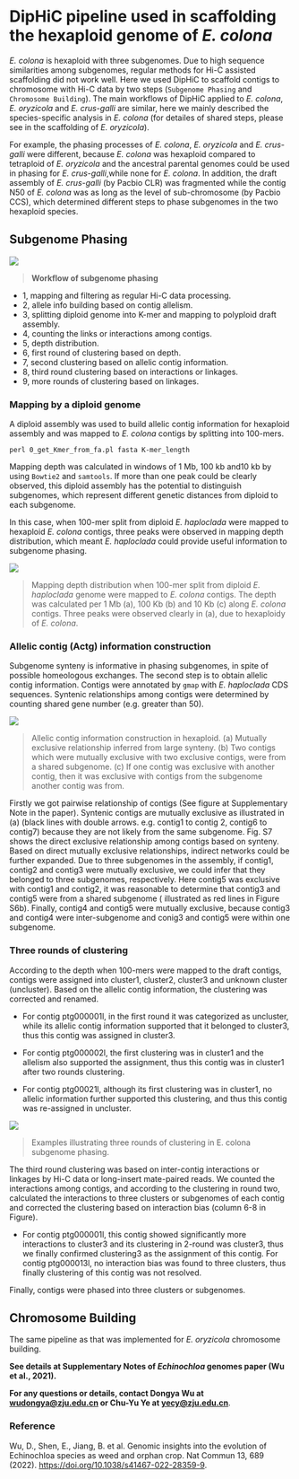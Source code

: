 # DipHiC pipeline used in scaffolding the **hexaploid** genome of *E. colona*

*E. colona* is hexaploid with three subgenomes. Due to high sequence similarities among subgenomes, regular methods for Hi-C assisted scaffolding did not work well. Here we used DipHiC to scaffold contigs to chromosome with Hi-C data by two steps (`Subgenome Phasing` and `Chromosome Building`). The main workflows of DipHiC applied to *E. colona*, *E. oryzicola* and *E. crus-galli* are similar, here we mainly described the species-specific analysis in *E. colona* (for detailes of shared steps, please see in the scaffolding of *E. oryzicola*).

For example, the phasing processes of *E. colona*, *E. oryzicola* and *E. crus-galli* were different, because *E. colona* was hexaploid compared to tetraploid of *E. oryzicola* and the ancestral parental genomes could be used in phasing for *E. crus-galli*,while none for *E. colona*. In addition, the draft assembly of *E. crus-galli* (by Pacbio CLR) was fragmented while the contig N50 of *E. colona* was as long as the level of sub-chromosome (by  Pacbio CCS), which determined different steps to phase subgenomes in the two hexaploid species.

## Subgenome Phasing

![](https://github.com/bioinplant/Echinochloa_genome/blob/main/hic_scaffolding/eco/eco_fig/2.png)

>**Workflow of subgenome phasing** 
- 1, mapping and filtering as regular Hi-C data processing. 
- 2, allele info building based on contig allelism. 
- 3, splitting diploid genome into K-mer and mapping to polyploid draft assembly. 
- 4, counting the links or interactions among contigs. 
- 5, depth distribution. 
- 6, first round of clustering based on depth. 
- 7, second clustering based on allelic contig information. 
- 8, third round clustering based on interactions or linkages. 
- 9, more rounds of clustering based on linkages.

### Mapping by a diploid genome
A diploid assembly was used to build allelic contig information for hexaploid assembly and was mapped to *E. colona* contigs by splitting into 100-mers.

	perl 0_get_Kmer_from_fa.pl fasta K-mer_length

Mapping depth was calculated in windows of 1 Mb, 100 kb and10 kb by using `Bowtie2` and `samtools`. If more than one peak could be clearly observed, this diploid assembly has the potential to distinguish subgenomes, which represent different genetic distances from diploid to each subgenome. 

In this case, when 100-mer split from diploid *E. haploclada* were mapped to hexaploid *E. colona* contigs, three peaks were observed in mapping depth distribution, which meant *E. haploclada* could provide useful information to subgenome phasing.


![](https://github.com/bioinplant/Echinochloa_genome/blob/main/hic_scaffolding/eco/eco_fig/3.png)

>Mapping depth distribution when 100-mer split from diploid *E. haploclada* genome were mapped to *E. colona* contigs. The depth was calculated per 1 Mb (a), 100 Kb (b) and 10 Kb (c) along *E. colona* contigs. Three peaks were observed clearly in (a), due to hexaploidy of *E. colona*.


### Allelic contig (Actg) information construction
Subgenome synteny is informative in phasing subgenomes, in spite of possible homeologous exchanges. The second step is to obtain allelic contig information. Contigs were annotated by `gmap` with *E. haploclada* CDS sequences. Syntenic relationships among contigs were determined by counting shared gene number (e.g. greater than 50).

![](https://github.com/bioinplant/Echinochloa_genome/blob/main/hic_scaffolding/eco/eco_fig/4.png)

>Allelic contig information construction in hexaploid. (a) Mutually exclusive relationship inferred from large synteny. (b) Two contigs which were mutually exclusive with two exclusive contigs, were from a shared subgenome. (c) If one contig was exclusive with another contig, then it was exclusive with contigs from the subgenome another contig was from.

Firstly we got pairwise relationship of contigs (See figure at Supplementary Note in the paper). Syntenic contigs are mutually exclusive as illustrated in (a) (black lines with double arrows. e.g. contig1 to contig 2, contig6 to contig7) because they are not likely from the same subgenome. Fig. S7 shows the direct exclusive relationship among contigs based on synteny. Based on direct mutually exclusive relationships, indirect networks could be further expanded. Due to three subgenomes in the assembly, if contig1, contig2 and contig3 were mutually exclusive, we could infer that they belonged to three subgenomes, respectively. Here contig5 was exclusive with contig1 and contig2, it was reasonable to determine that contig3 and contig5 were from a shared subgenome ( illustrated as red lines in Figure S6b). Finally, contig4 and contig5 were mutually exclusive, because contig3 and contig4 were inter-subgenome and conig3 and contig5 were within one subgenome.

### Three rounds of clustering
According to the depth when 100-mers were mapped to the draft contigs, contigs were assigned into cluster1, cluster2, cluster3 and unknown cluster (uncluster). Based on the allelic contig information, the clustering was corrected and renamed. 

- For contig ptg000001l, in the first round it was categorized as uncluster, while its allelic contig information supported that it belonged to cluster3, thus this contig was assigned in cluster3. 

- For contig ptg000002l, the first clustering was in cluster1 and the allelism also supported the assignment, thus this contig was in cluster1 after two rounds clustering.

- For contig ptg00021l, although its first clustering was in cluster1, no allelic information further supported this clustering, and thus this contig was re-assigned in uncluster. 

![](https://github.com/bioinplant/Echinochloa_genome/blob/main/hic_scaffolding/eco/eco_fig/5.png)
>Examples illustrating three rounds of clustering in E. colona subgenome phasing.


The third round clustering was based on inter-contig interactions or linkages by Hi-C data or long-insert mate-paired reads. We counted the interactions among contigs, and according to the clustering in round two, calculated the interactions to three clusters or subgenomes of each contig and corrected the clustering based on interaction bias (column 6-8 in Figure). 

- For contig ptg000001l, this contig showed significantly more interactions to cluster3 and its clustering in 2-round was cluster3, thus we finally confirmed clustering3 as the assignment of this contig. For contig ptg000013l, no interaction bias was found to three clusters, thus finally clustering of this contig was not resolved. 

Finally, contigs were phased into three clusters or subgenomes.


## Chromosome Building

The same pipeline as that was implemented for *E. oryzicola* chromosome building.


 
 

**See details at Supplementary Notes of *Echinochloa* genomes paper (Wu et al., 2021).**

**For any questions or details, contact Dongya Wu at [wudongya@zju.edu.cn]() or Chu-Yu Ye at [yecy@zju.edu.cn]()**.



### Reference
Wu, D., Shen, E., Jiang, B. et al. Genomic insights into the evolution of Echinochloa species as weed and orphan crop. Nat Commun 13, 689 (2022). https://doi.org/10.1038/s41467-022-28359-9.

